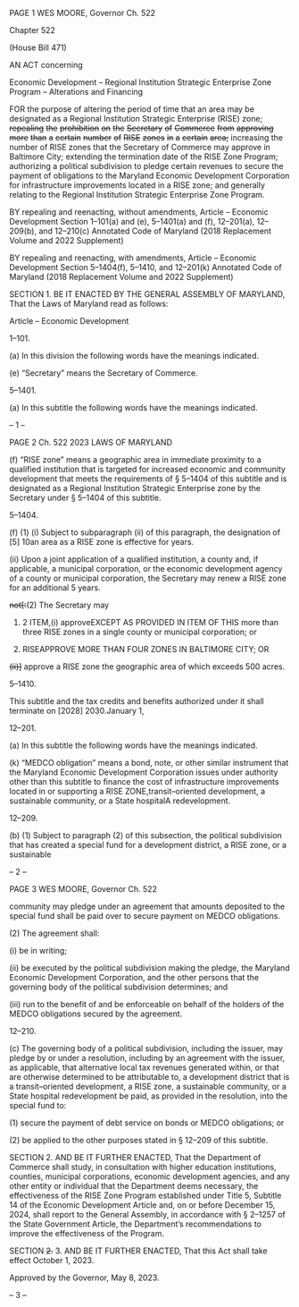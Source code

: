 PAGE 1
WES MOORE, Governor Ch. 522

Chapter 522

(House Bill 471)

AN ACT concerning

Economic Development – Regional Institution Strategic Enterprise Zone
Program – Alterations and Financing

FOR the purpose of altering the period of time that an area may be designated as a Regional
Institution Strategic Enterprise (RISE) zone; ~~repealing~~ ~~the~~ ~~prohibition~~ ~~on~~ ~~the~~
~~Secretary~~ ~~of~~ ~~Commerce~~ ~~from~~ ~~approving~~ ~~more~~ ~~than~~ ~~a~~ ~~certain~~ ~~number~~ ~~of~~ ~~RISE~~ ~~zones~~
~~in~~ ~~a~~ ~~certain~~ ~~area;~~ increasing the number of RISE zones that the Secretary of
Commerce may approve in Baltimore City; extending the termination date of the
RISE Zone Program; authorizing a political subdivision to pledge certain revenues
to secure the payment of obligations to the Maryland Economic Development
Corporation for infrastructure improvements located in a RISE zone; and generally
relating to the Regional Institution Strategic Enterprise Zone Program.

BY repealing and reenacting, without amendments,
Article – Economic Development
Section 1–101(a) and (e), 5–1401(a) and (f), 12–201(a), 12–209(b), and 12–210(c)
Annotated Code of Maryland
(2018 Replacement Volume and 2022 Supplement)

BY repealing and reenacting, with amendments,
Article – Economic Development
Section 5–1404(f), 5–1410, and 12–201(k)
Annotated Code of Maryland
(2018 Replacement Volume and 2022 Supplement)

SECTION 1. BE IT ENACTED BY THE GENERAL ASSEMBLY OF MARYLAND,
That the Laws of Maryland read as follows:

Article – Economic Development

1–101.

(a) In this division the following words have the meanings indicated.

(e) “Secretary” means the Secretary of Commerce.

5–1401.

(a) In this subtitle the following words have the meanings indicated.

– 1 –

PAGE 2
Ch. 522 2023 LAWS OF MARYLAND

(f) “RISE zone” means a geographic area in immediate proximity to a qualified
institution that is targeted for increased economic and community development that meets
the requirements of § 5–1404 of this subtitle and is designated as a Regional Institution
Strategic Enterprise zone by the Secretary under § 5–1404 of this subtitle.

5–1404.

(f) (1) (i) Subject to subparagraph (ii) of this paragraph, the designation of
[5] 10an area as a RISE zone is effective for years.

(ii) Upon a joint application of a qualified institution, a county and,
if applicable, a municipal corporation, or the economic development agency of a county or
municipal corporation, the Secretary may renew a RISE zone for an additional 5 years.

~~not[:~~(2) The Secretary may

1. 2 ITEM,(i) approveEXCEPT AS PROVIDED IN ITEM OF THIS
more than three RISE zones in a single county or municipal corporation; or

2. RISEAPPROVE MORE THAN FOUR ZONES IN
BALTIMORE CITY; OR

~~(ii)]~~ approve a RISE zone the geographic area of which exceeds 500
acres.

5–1410.

This subtitle and the tax credits and benefits authorized under it shall terminate on
[2028] 2030.January 1,

12–201.

(a) In this subtitle the following words have the meanings indicated.

(k) “MEDCO obligation” means a bond, note, or other similar instrument that the
Maryland Economic Development Corporation issues under authority other than this
subtitle to finance the cost of infrastructure improvements located in or supporting a
RISE ZONE,transit–oriented development, a sustainable community, or a State hospitalA
redevelopment.

12–209.

(b) (1) Subject to paragraph (2) of this subsection, the political subdivision that
has created a special fund for a development district, a RISE zone, or a sustainable

– 2 –

PAGE 3
WES MOORE, Governor Ch. 522

community may pledge under an agreement that amounts deposited to the special fund
shall be paid over to secure payment on MEDCO obligations.

(2) The agreement shall:

(i) be in writing;

(ii) be executed by the political subdivision making the pledge, the
Maryland Economic Development Corporation, and the other persons that the governing
body of the political subdivision determines; and

(iii) run to the benefit of and be enforceable on behalf of the holders
of the MEDCO obligations secured by the agreement.

12–210.

(c) The governing body of a political subdivision, including the issuer, may pledge
by or under a resolution, including by an agreement with the issuer, as applicable, that
alternative local tax revenues generated within, or that are otherwise determined to be
attributable to, a development district that is a transit–oriented development, a RISE zone,
a sustainable community, or a State hospital redevelopment be paid, as provided in the
resolution, into the special fund to:

(1) secure the payment of debt service on bonds or MEDCO obligations; or

(2) be applied to the other purposes stated in § 12–209 of this subtitle.

SECTION 2. AND BE IT FURTHER ENACTED, That the Department of Commerce
shall study, in consultation with higher education institutions, counties, municipal
corporations, economic development agencies, and any other entity or individual that the
Department deems necessary, the effectiveness of the RISE Zone Program established
under Title 5, Subtitle 14 of the Economic Development Article and, on or before December
15, 2024, shall report to the General Assembly, in accordance with § 2–1257 of the State
Government Article, the Department’s recommendations to improve the effectiveness of the
Program.

SECTION ~~2.~~ 3. AND BE IT FURTHER ENACTED, That this Act shall take effect
October 1, 2023.

Approved by the Governor, May 8, 2023.

– 3 –